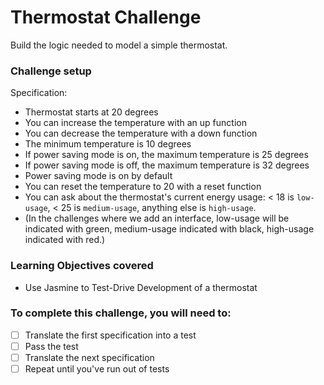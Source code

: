 # Thermostat Challenge

Build the logic needed to model a simple thermostat.

### Challenge setup

Specification:

* Thermostat starts at 20 degrees
* You can increase the temperature with an up function
* You can decrease the temperature with a down function
* The minimum temperature is 10 degrees
* If power saving mode is on, the maximum temperature is 25 degrees
* If power saving mode is off, the maximum temperature is 32 degrees
* Power saving mode is on by default
* You can reset the temperature to 20 with a reset function
* You can ask about the thermostat's current energy usage: < 18 is `low-usage`, < 25 is `medium-usage`, anything else is `high-usage`.
* (In the challenges where we add an interface, low-usage will be indicated with green, medium-usage indicated with black, high-usage indicated with red.)

### Learning Objectives covered
* Use Jasmine to Test-Drive Development of a thermostat

### To complete this challenge, you will need to:
- [ ] Translate the first specification into a test
- [ ] Pass the test
- [ ] Translate the next specification
- [ ] Repeat until you've run out of tests
